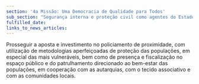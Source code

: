 ```yaml
---
section: '4a Missão: Uma Democracia de Qualidade para Todos'
sub_section: "Segurança interna e proteção civil como agentes do Estado de Direito"
fulfilled_date:
links_to_news_articles:
---
```


Prosseguir a aposta e investimento no policiamento de proximidade, com utilização de metodologias aperfeiçoadas de proteção das populações, em especial das mais vulneráveis, bem como de presença e fiscalização no espaço público e do patrulhamento direcionado ao bem-estar das populações, em cooperação com as autarquias, com o tecido associativo e com as comunidades locais.